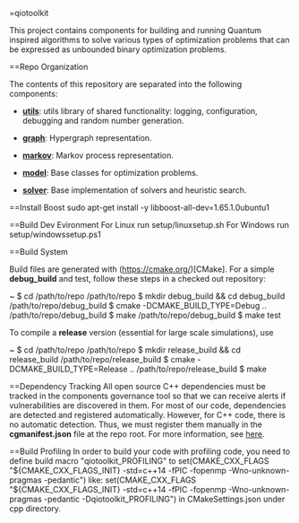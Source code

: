 =qiotoolkit

This project contains components for building and running Quantum inspired algorithms to solve various types of optimization problems that can be expressed as unbounded binary optimization problems.  

==Repo Organization

The contents of this repository are separated into the following components:

* **[utils](utils/README.md)**: utils library of shared functionality:
  logging, configuration, debugging and random number generation.

* **[graph](graph/README.md)**: Hypergraph representation.

* **[markov](markov/README.md)**: Markov process representation.

* **[model](model/README.md)**: Base classes for optimization problems.

* **[solver](solver/README.md)**: Base implementation of solvers and
  heuristic search.

==Install Boost
sudo apt-get install -y libboost-all-dev=1.65.1.0ubuntu1

==Build Dev Evironment
For Linux
	run setup/linuxsetup.sh
For Windows
	run setup/windowssetup.ps1

==Build System

Build files are generated with (https://cmake.org/)[CMake]. For a simple
**debug_build** and test, follow these steps in a checked out repository:

  ~ $ cd /path/to/repo
  /path/to/repo $ mkdir debug_build && cd debug_build
  /path/to/repo/debug_build $ cmake -DCMAKE_BUILD_TYPE=Debug ..
  /path/to/repo/debug_build $ make
  /path/to/repo/debug_build $ make test

To compile a **release** version (essential for large scale simulations), use

  ~ $ cd /path/to/repo
  /path/to/repo $ mkdir release_build && cd release_build
  /path/to/repo/release_build $ cmake -DCMAKE_BUILD_TYPE=Release ..
  /path/to/repo/release_build $ make

==Dependency Tracking
All open source C++ dependencies must be tracked in the components governance tool so that we can receive alerts if vulnerabilities are discovered in them. For most of our code, dependencies are detected and registered automatically. However, for C++ code, there is no automatic detection. Thus, we must register them manually in the **cgmanifest.json** file at the repo root. For more information, see [here](https://docs.opensource.microsoft.com/tools/cg/cgmanifest.html).

==Build Profiling
In order to build your code with profiling code, you need to define build macro "qiotoolkit_PROFILING" to
set(CMAKE_CXX_FLAGS "${CMAKE_CXX_FLAGS_INIT} -std=c++14 -fPIC -fopenmp -Wno-unknown-pragmas -pedantic")
like:
set(CMAKE_CXX_FLAGS "${CMAKE_CXX_FLAGS_INIT} -std=c++14 -fPIC -fopenmp -Wno-unknown-pragmas -pedantic -Dqiotoolkit_PROFILING")
in CMakeSettings.json under cpp directory.

